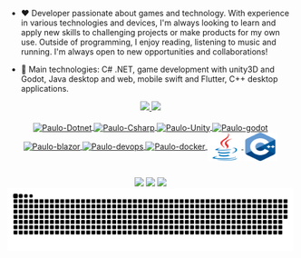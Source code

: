 
- ❤️ Developer passionate about games and technology. With experience in various technologies and devices, I'm always looking to learn and apply new skills to challenging projects or make products for my own use. Outside of programming, I enjoy reading, listening to music and running. I'm always open to new opportunities and collaborations!
  
- 💼 Main technologies: C# .NET, game development with unity3D and Godot, Java desktop and web, mobile swift and Flutter, C++ desktop applications.

<div align="center">
  <a href="https://github.com/PauloFH">
  <img height="160em" src="https://github-readme-stats.vercel.app/api?username=PauloFH&show_icons=true&theme=transparent&include_all_commits=true&count_private=true"/>
  <img height="160em" src="https://github-readme-stats.vercel.app/api/top-langs/?username=PauloFH&layout=compact&theme=transparent"/>
</div>

<div align="center" style="display: inline_block"><br>
  <img align="center" alt="Paulo-Dotnet" height="50" width="60" src="https://cdn.jsdelivr.net/gh/devicons/devicon@latest/icons/dotnetcore/dotnetcore-original.svg">
  <img align="center" alt="Paulo-Csharp" height="50" width="60" src="https://cdn.jsdelivr.net/gh/devicons/devicon@latest/icons/csharp/csharp-plain.svg" >
  <img align="center" alt="Paulo-Unity" height="50" width="60"src="https://cdn.jsdelivr.net/gh/devicons/devicon@latest/icons/unity/unity-original.svg" >
  <img align="center" alt="Paulo-godot" height="50" width="60" src="https://cdn.jsdelivr.net/gh/devicons/devicon@latest/icons/godot/godot-original.svg"  >
  <img align="center" alt="Paulo-blazor" height="50" width="60" src="https://cdn.jsdelivr.net/gh/devicons/devicon@latest/icons/blazor/blazor-original.svg"  >
  <img align="center" alt="Paulo-devops" height="50" width="60" src="https://cdn.jsdelivr.net/gh/devicons/devicon@latest/icons/azuredevops/azuredevops-original.svg" >
  <img align="center" alt="Paulo-docker" height="50" width="60" src="https://cdn.jsdelivr.net/gh/devicons/devicon@latest/icons/docker/docker-original-wordmark.svg"  >
  <img align="center" alt="Paulo-Java" height="50" width="60"src="https://raw.githubusercontent.com/devicons/devicon/master/icons/java/java-original.svg">
  <img align="center" alt="Paulo-Cplusplus" height="50" width="60" src="https://raw.githubusercontent.com/devicons/devicon/master/icons/cplusplus/cplusplus-original.svg">
 
  
  ##
  
  <div align="center"> 
  <a href="https://www.instagram.com/paulor_fh/" target="_blank"><img src="https://img.shields.io/badge/-Instagram-%23E4405F?style=for-the-badge&logo=instagram&logoColor=white" target="_blank"></a> 
  <a href = "mailto:paulorfholanda@gmail.com"><img src="https://img.shields.io/badge/-Gmail-%23333?style=for-the-badge&logo=gmail&logoColor=white" target="_blank"></a>
  <a href="https://www.linkedin.com/in/paulo-holanda-6b0347116/" target="_blank"><img src="https://img.shields.io/badge/-LinkedIn-%230077B5?style=for-the-badge&logo=linkedin&logoColor=white" target="_blank"></a> 
    
<picture>
  <source media="(prefers-color-scheme: dark)" srcset="https://github.com/PauloFH/PauloFH/blob/output/github-contribution-grid-snake-dark.svg" />
  <source media="(prefers-color-scheme: light)" srcset="https://github.com/PauloFH/PauloFH/blob/output/github-contribution-grid-snake.svg" />
  <img alt="github-snake" src="https://github.com/PauloFH/PauloFH/blob/output/github-contribution-grid-snake.svg" />
</picture>

</div>



